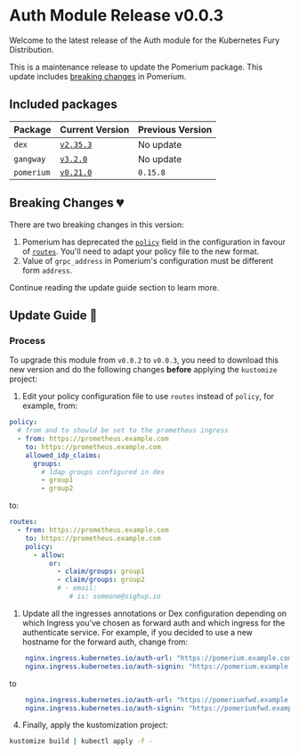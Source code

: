 # Auth Module Release v0.0.3

Welcome to the latest release of the Auth module for the Kubernetes Fury Distribution.

This is a maintenance release to update the Pomerium package. This update includes [breaking changes](#breaking-changes-) in Pomerium.

## Included packages

| Package    | Current Version                                                           | Previous Version |
| ---------- | ------------------------------------------------------------------------- | ---------------- |
| `dex`      | [`v2.35.3`](https://github.com/dexidp/dex/releases/tag/v2.35.3)           | No update        |
| `gangway`  | [`v3.2.0`](https://github.com/vmware-archive/gangway/releases/tag/v3.2.0) | No update        |
| `pomerium` | [`v0.21.0`](https://github.com/pomerium/pomerium/releases/tag/v0.21.0)    | `0.15.8`         |

## Breaking Changes 💔

There are two breaking changes in this version:

1. Pomerium has deprecated the [`policy`](https://www.pomerium.com/docs/reference/policy/policy) field in the configuration in favour of [`routes`](https://www.pomerium.com/docs/reference/routes). You'll need to adapt your policy file to the new format.
2. Value of `grpc_address` in Pomerium's configuration must be different form `address`.

Continue reading the update guide section to learn more.

## Update Guide 🦮

### Process

To upgrade this module from `v0.0.2` to `v0.0.3`, you need to download this new version and do the following changes **before** applying the `kustomize` project:

1. Edit your policy configuration file to use `routes` instead of `policy`, for example, from:

```yaml
policy:
  # from and to should be set to the prometheus ingress
  - from: https://prometheus.example.com
    to: https://prometheus.example.com
    allowed_idp_claims:
      groups:
        # ldap groups configured in dex
        - group1
        - group2
```

to:

```yaml
routes:
  - from: https://prometheus.example.com
    to: https://prometheus.example.com
    policy:
      - allow:
          or:
            - claim/groups: group1
            - claim/groups: group2
            # - email:
               # is: someone@sighup.io

```

1. Update all the ingresses annotations or Dex configuration depending on which Ingress you've chosen as forward auth and which ingress for the authenticate service. For example, if you decided to use a new hostname for the forward auth, change from:

```yaml
    nginx.ingress.kubernetes.io/auth-url: "https://pomerium.example.com/verify?uri=$scheme://$host$request_uri"
    nginx.ingress.kubernetes.io/auth-signin: "https://pomerium.example.com/?uri=$scheme://$host$request_uri"
```

to

```yaml
    nginx.ingress.kubernetes.io/auth-url: "https://pomeriumfwd.example.com/verify?uri=$scheme://$host$request_uri"
    nginx.ingress.kubernetes.io/auth-signin: "https://pomeriumfwd.example.com/?uri=$scheme://$host$request_uri"
```

4. Finally, apply the kustomization project:

```bash
kustomize build | kubectl apply -f -
```
